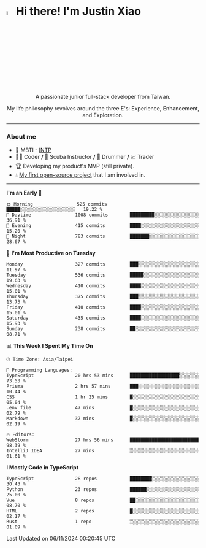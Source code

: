 # <img src="https://media.giphy.com/media/hvRJCLFzcasrR4ia7z/giphy.gif" width="5%">Hi there! I'm Justin Xiao
<p align="center">A passionate junior full-stack developer from Taiwan.  </p>
<p align="center">My life philosophy revolves around the three E's: Experience, Enhancement, and Exploration.</p>

---
### About me
- 👀 MBTI - [INTP](https://www.16personalities.com/intp-personality)
- 👨‍💻 Coder **/** 🤿 Scuba Instructor **/** 🥁 Drummer **/** 📈 Trader
- 🏆 Developing my product's MVP (still private).
- 💧 [My first open-source project](https://github.com/Game-as-a-Service/Game-Lobby-Web) that I am involved in.

---
<!--START_SECTION:waka-->
**I'm an Early 🐤** 

```text
🌞 Morning                525 commits         █████░░░░░░░░░░░░░░░░░░░░   19.22 % 
🌆 Daytime                1008 commits        █████████░░░░░░░░░░░░░░░░   36.91 % 
🌃 Evening                415 commits         ████░░░░░░░░░░░░░░░░░░░░░   15.20 % 
🌙 Night                  783 commits         ███████░░░░░░░░░░░░░░░░░░   28.67 % 
```
📅 **I'm Most Productive on Tuesday** 

```text
Monday                   327 commits         ███░░░░░░░░░░░░░░░░░░░░░░   11.97 % 
Tuesday                  536 commits         █████░░░░░░░░░░░░░░░░░░░░   19.63 % 
Wednesday                410 commits         ████░░░░░░░░░░░░░░░░░░░░░   15.01 % 
Thursday                 375 commits         ███░░░░░░░░░░░░░░░░░░░░░░   13.73 % 
Friday                   410 commits         ████░░░░░░░░░░░░░░░░░░░░░   15.01 % 
Saturday                 435 commits         ████░░░░░░░░░░░░░░░░░░░░░   15.93 % 
Sunday                   238 commits         ██░░░░░░░░░░░░░░░░░░░░░░░   08.71 % 
```


📊 **This Week I Spent My Time On** 

```text
🕑︎ Time Zone: Asia/Taipei

💬 Programming Languages: 
TypeScript               20 hrs 53 mins      ██████████████████░░░░░░░   73.53 % 
Prisma                   2 hrs 57 mins       ███░░░░░░░░░░░░░░░░░░░░░░   10.44 % 
CSS                      1 hr 25 mins        █░░░░░░░░░░░░░░░░░░░░░░░░   05.04 % 
.env file                47 mins             █░░░░░░░░░░░░░░░░░░░░░░░░   02.79 % 
Markdown                 37 mins             █░░░░░░░░░░░░░░░░░░░░░░░░   02.19 % 

🔥 Editors: 
WebStorm                 27 hrs 56 mins      █████████████████████████   98.39 % 
IntelliJ IDEA            27 mins             ░░░░░░░░░░░░░░░░░░░░░░░░░   01.61 % 
```

**I Mostly Code in TypeScript** 

```text
TypeScript               28 repos            ████████░░░░░░░░░░░░░░░░░   30.43 % 
Python                   23 repos            ██████░░░░░░░░░░░░░░░░░░░   25.00 % 
Vue                      8 repos             ██░░░░░░░░░░░░░░░░░░░░░░░   08.70 % 
HTML                     2 repos             █░░░░░░░░░░░░░░░░░░░░░░░░   02.17 % 
Rust                     1 repo              ░░░░░░░░░░░░░░░░░░░░░░░░░   01.09 % 
```




 Last Updated on 06/11/2024 00:20:45 UTC
<!--END_SECTION:waka-->
